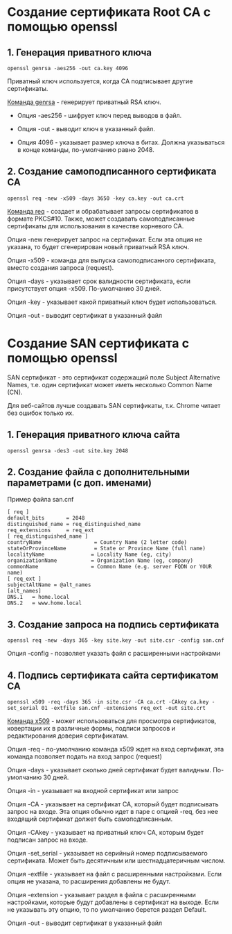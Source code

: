 # Создание сертификата Root CA с помощью openssl

## 1. Генерация приватного ключа
```
openssl genrsa -aes256 -out ca.key 4096
```
Приватный ключ используется, когда CA подписывает другие сертификаты.

[Команда genrsa](https://www.openssl.org/docs/manmaster/man1/genrsa.html) - генерирует приватный RSA ключ.

- Опция -aes256 - шифрует ключ перед выводов в файл.

- Опция -out - выводит ключ в указанный файл.

- Опция 4096 - указывает размер ключа в битах. Должна указываться в конце команды, по-умолчанию равно 2048.

## 2. Создание самоподписанного сертификата CA
```
openssl req -new -x509 -days 3650 -key ca.key -out ca.crt
```

[Команда req](https://www.openssl.org/docs/manmaster/man1/req.html) - создает и обрабатывает запросы сертификатов в формате PKCS#10. Также, может создавать самоподписанные сертификаты для использования в качестве корневого CA.

Опция -new генерирует запрос на сертификат. Если эта опция не указана, то будет сгенерирован новый приватный RSA ключ.

Опция -x509 - команда для выпуска самоподписанного сертификата, вместо создания запроса (request). 

Опция -days - указывает срок валидности сертификата, если присутствует опция -x509. По-умолчанию 30 дней.

Опция -key - указывает какой приватный ключ будет использоваться.

Опция -out - выводит сертификат в указанный файл

# Создание SAN сертификата с помощью openssl

SAN сертификат - это сертификат содержащий поле Subject Alternative Names, т.е. один сертификат может иметь несколько Common Name (CN).

Для веб-сайтов лучше создавать SAN сертификаты, т.к. Chrome читает без ошибок только их.

## 1. Генерация приватного ключа сайта
```
openssl genrsa -des3 -out site.key 2048
```

## 2. Создание файла с дополнительными параметрами (с доп. именами)

Пример файла san.cnf
```
[ req ]
default_bits       = 2048
distinguished_name = req_distinguished_name
req_extensions     = req_ext
[ req_distinguished_name ]
countryName                 = Country Name (2 letter code)
stateOrProvinceName         = State or Province Name (full name)
localityName               = Locality Name (eg, city)
organizationName           = Organization Name (eg, company)
commonName                 = Common Name (e.g. server FQDN or YOUR name)
[ req_ext ]
subjectAltName = @alt_names
[alt_names]
DNS.1   = home.local
DNS.2   = www.home.local
```
## 3. Создание запроса на подпись сертификата
```
openssl req -new -days 365 -key site.key -out site.csr -config san.cnf
```

Опция -config - позволяет указать файл с расширенными настройками

## 4. Подпись сертификата сайта сертификатом CA
```
openssl x509 -req -days 365 -in site.csr -CA ca.crt -CAkey ca.key -set_serial 01 -extfile san.cnf -extensions req_ext -out site.crt
```

[Команда x509](https://www.openssl.org/docs/manmaster/man1/x509.html) - может использоваться для просмотра сертификатов, ковертации их в различные формы, подписи запросов и редактирования доверия сертификатам.

Опция -req - по-умолчанию команда x509 ждет на вход сертификат, эта команда позволяет подать на вход запрос (request)

Опция -days - указывает сколько дней сертификат будет валидным. По-умолчанию 30 дней.

Опция -in - указывает на входной сертификат или запрос

Опция -CA - указывает на сертификат CA, который будет подписывать запрос на входе. Эта опция обычно идет в паре с опцией -req, без нее входящий сертификат должет быть самоподписанным.

Опция -CAkey - указывает на приватный ключ CA, которым будет подписан запрос на входе.

Опция -set_serial - указывает на серийный номер подписываемого сертификата. Может быть десятичным или шестнадцатеричным числом.

Опция -extfile - указывает на файл с расширенными настройками. Если опция не указана, то расширения добавлены не будут.

Опция -extension - указывает раздел в файла с расширенными настройками, которые будут добавлены в сертификат на выходе. Если не указывать эту опцию, то по умолчанию берется раздел Default.

Опция -out - выводит сертификат в указанный файл